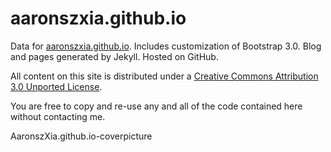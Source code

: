 # aaronszxia.github.io

Data for [aaronszxia.github.io](aaronszxia.github.io). Includes customization of Bootstrap 3.0. Blog and pages generated by Jekyll. Hosted on GitHub.

All content on this site is distributed under a [Creative Commons Attribution 3.0 Unported License](http://creativecommons.org/licenses/by/3.0/deed.en_US).

You are free to copy and re-use any and all of the code contained here without contacting me.

AaronszXia.github.io-coverpicture
